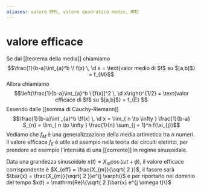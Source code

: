 ```yaml
---
aliases: valore RMS, valore quadratico medio, RMS
---
```

# valore efficace
Se dal [[teorema della media]] chiamiamo
$$\frac{1}{b-a}\int_{a}^b  \! f(x) \, \d x = \text{valor medio di $f$ su $[a,b]$} = f_{M}$$
Allora chiamiamo
$$\left(\frac{1}{b-a}\int_{a}^b  \![f(x)]^2 \, \d x\right)^{1/2} = \text{valor efficace di $f$ su $[a,b]$} = f_{E} $$
Essendo dalle [[somma di Cauchy-Riemann]] 
$$\frac{1}{b-a}\int _{a}^b \!f(x) \, \d x = \lim_{ n \to \infty } \frac{1}{b-a} S_{n} = \lim_{ n \to \infty } \frac{1}{n} \sum_{j = 1}^n f(\xi_{j})$$
Vediamo che $f_{M}$ è una generalizzazione della media artimetica tra $n$ numeri.
Il valore efficace $f_E$ è utile ad esempio nella teoria dei circuiti elettrici, per prendere ad esempio l'intensità di una [[corrente]] in regime sinusoidale. 

Data una grandezza sinusoidale $x(t) = X_{m} \cos(\omega t + \phi)$, il valore efficace corrispondente è $X_{eff} = \frac{X_{m}}{\sqrt{ 2 }}$, il fasore sarà $\bar{x} = \frac{X_{m}}{\sqrt{ 2 }}e^{j \varphi}$ e per riportarlo nel dominio del tempo $x(t) = \mathrm{Re}\{\sqrt{ 2 }\bar{x} e^{j \omega t}\}$
